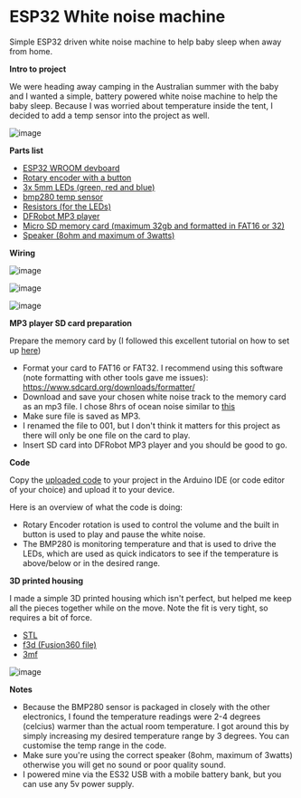 # ESP32 White noise machine
Simple ESP32 driven white noise machine to help baby sleep when away from home.

**Intro to project**

We were heading away camping in the Australian summer with the baby and I wanted a simple, battery powered white noise machine to help the baby sleep. Because I was worried about temperature inside the tent, I decided to add a temp sensor into the project as well.

![image](https://github.com/user-attachments/assets/498ef477-12e9-4799-b93f-66b66cef8f54)



**Parts list**
- [ESP32 WROOM devboard](https://www.aliexpress.com/item/1005008427958890.html?spm=a2g0o.productlist.main.1.fd221b32Ig66b0&algo_pvid=a2ca480d-d001-477d-af44-edd0bf3fee12&algo_exp_id=a2ca480d-d001-477d-af44-edd0bf3fee12-0&pdp_ext_f=%7B%22order%22%3A%223%22%2C%22eval%22%3A%221%22%7D&pdp_npi=4%40dis%21AUD%217.60%217.60%21%21%2133.94%2133.94%21%402101ef5e17384677574237827e808e%2112000045043969453%21sea%21AU%213925550392%21X&curPageLogUid=OUA6nqrHuLq2&utparam-url=scene%3Asearch%7Cquery_from%3A) 
- [Rotary encoder with a button](https://www.aliexpress.com/item/1005005983134515.html?spm=a2g0o.productlist.main.2.29da493cIxTNrw&algo_pvid=22d5c367-740b-40a6-a480-146590cd85ec&algo_exp_id=22d5c367-740b-40a6-a480-146590cd85ec-1&pdp_ext_f=%7B%22order%22%3A%222127%22%2C%22eval%22%3A%221%22%7D&pdp_npi=4%40dis%21AUD%212.37%212.37%21%21%211.45%211.45%21%40210318c317384677941561605ef828%2112000035172713581%21sea%21AU%213925550392%21X&curPageLogUid=t6GK6qOg0d3x&utparam-url=scene%3Asearch%7Cquery_from%3A)
- [3x 5mm LEDs (green, red and blue)](https://www.aliexpress.com/item/1005006898362384.html?spm=a2g0o.productlist.main.31.5325SgVXSgVXZO&algo_pvid=e7ca4462-f919-4cbe-b85e-2308339913fa&algo_exp_id=e7ca4462-f919-4cbe-b85e-2308339913fa-30&pdp_ext_f=%7B%22order%22%3A%221037%22%2C%22eval%22%3A%221%22%7D&pdp_npi=4%40dis%21AUD%213.22%211.80%21%21%2114.39%218.06%21%402103244817384679902276227e2332%2112000038654877159%21sea%21AU%213925550392%21X&curPageLogUid=AN6GOkI8X09c&utparam-url=scene%3Asearch%7Cquery_from%3A)
- [bmp280 temp sensor](https://www.aliexpress.com/item/1005006330566170.html?spm=a2g0o.productlist.main.6.1ac864091DuBCP&algo_pvid=1fa82dbf-fbd0-45f3-82b9-c4c7da380617&algo_exp_id=1fa82dbf-fbd0-45f3-82b9-c4c7da380617-5&pdp_ext_f=%7B%22order%22%3A%221217%22%2C%22eval%22%3A%221%22%7D&pdp_npi=4%40dis%21AUD%212.53%211.62%21%21%2111.31%217.24%21%402103146c17384680248138590eb590%2112000036785983125%21sea%21AU%213925550392%21X&curPageLogUid=1iHpXsZcSdjF&utparam-url=scene%3Asearch%7Cquery_from%3A)
- [Resistors (for the LEDs)](https://www.aliexpress.com/item/1005004933865451.html?spm=a2g0o.productlist.main.10.341d68e45Dle1H&algo_pvid=50a16363-f3cc-4b25-a1a5-33a8f7a1e0ed&algo_exp_id=50a16363-f3cc-4b25-a1a5-33a8f7a1e0ed-9&pdp_ext_f=%7B%22order%22%3A%224419%22%2C%22eval%22%3A%221%22%7D&pdp_npi=4%40dis%21AUD%213.99%213.99%21%21%212.44%212.44%21%40210312d517384680766247696efd60%2112000031069410692%21sea%21AU%213925550392%21X&curPageLogUid=GKIU0yKuGIT3&utparam-url=scene%3Asearch%7Cquery_from%3A)
- [DFRobot MP3 player](https://www.aliexpress.com/item/4000379417594.html?spm=a2g0o.productlist.main.3.1a0f3fb9oawSXI&algo_pvid=3873160c-0bda-4b11-846d-5c59c0efacaf&algo_exp_id=3873160c-0bda-4b11-846d-5c59c0efacaf-2&pdp_ext_f=%7B%22order%22%3A%2213%22%2C%22eval%22%3A%221%22%7D&pdp_npi=4%40dis%21AUD%212.56%212.56%21%21%211.57%211.57%21%40210312d517384682090628289efd64%2110000001548721847%21sea%21AU%213925550392%21X&curPageLogUid=wfhLtlDhNwVi&utparam-url=scene%3Asearch%7Cquery_from%3A)
- [Micro SD memory card (maximum 32gb and formatted in FAT16 or 32)](https://www.aliexpress.com/item/1005001617961938.html?spm=a2g0o.productlist.main.1.1af9744cZ7T6vv&algo_pvid=1b90b6cc-4428-49d9-a4ac-726111b5ba07&algo_exp_id=1b90b6cc-4428-49d9-a4ac-726111b5ba07-0&pdp_ext_f=%7B%22order%22%3A%2246800%22%2C%22eval%22%3A%221%22%7D&pdp_npi=4%40dis%21AUD%212.94%212.74%21%21%211.80%211.68%21%40210318ec17384682877414872ed773%2112000016836623832%21sea%21AU%213925550392%21X&curPageLogUid=wPowyr4PxF42&utparam-url=scene%3Asearch%7Cquery_from%3A)
- [Speaker (8ohm and maximum of 3watts)](https://www.aliexpress.com/item/1005005699690954.html?spm=a2g0o.productlist.main.1.611942a6m3XDck&algo_pvid=8d361de6-b0a2-4687-a52c-8d4076e49356&algo_exp_id=8d361de6-b0a2-4687-a52c-8d4076e49356-0&pdp_ext_f=%7B%22order%22%3A%22829%22%2C%22eval%22%3A%221%22%7D&pdp_npi=4%40dis%21AUD%213.62%213.50%21%21%2116.17%2115.63%21%402103247917384687330893533ef6b9%2112000037280087063%21sea%21AU%213925550392%21X&curPageLogUid=NHYBxAZHBK3N&utparam-url=scene%3Asearch%7Cquery_from%3A)


**Wiring**

![image](https://github.com/user-attachments/assets/7249f00d-806b-46a9-8d6b-6dacac8ceda4)

![image](https://github.com/user-attachments/assets/981d5c43-0610-4b48-9458-8f3de60cc81c)

![image](https://github.com/user-attachments/assets/058f237d-6e55-455b-a09b-b5d968c4d5c9)


**MP3 player SD card preparation**

Prepare the memory card by (I followed this excellent tutorial on how to set up [here](https://www.youtube.com/watch?v=PBdqgHj_AkU&ab_channel=TheLastOutpostWorkshop))
- Format your card to FAT16 or FAT32. I recommend using this software (note formatting with other tools gave me issues): https://www.sdcard.org/downloads/formatter/
- Download and save your chosen white noise track to the memory card as an mp3 file. I chose 8hrs of ocean noise similar to [this](https://www.google.com/search?q=youtube+ocean+sound&sca_esv=a13f7662f8372041&rlz=1C1ONGR_enAU1124AU1124&sxsrf=AHTn8zqV5kF7iA25TfvPhFm3s_ADhq2Zkw%3A1738469728900&ei=YPGeZ_HSNo7l2roPhpGL0Ao&ved=0ahUKEwjxgpO1kKSLAxWOslYBHYbIAqoQ4dUDCBA&uact=5&oq=youtube+ocean+sound&gs_lp=Egxnd3Mtd2l6LXNlcnAiE3lvdXR1YmUgb2NlYW4gc291bmQyBBAjGCcyChAjGIAEGCcYigUyChAAGIAEGBQYhwIyBRAAGIAEMgUQABiABDIFEAAYgAQyBRAAGIAEMgUQABiABDIFEAAYgAQyBRAAGIAESKQCUABY7gFwAHgBkAEAmAHGAaABxgGqAQMwLjG4AQPIAQD4AQGYAgGgAtYBmAMAkgcDMi0xoAeNCA&sclient=gws-wiz-serp#fpstate=ive&vld=cid:0fe4658b,vid:vPhg6sc1Mk4,st:0)
- Make sure file is saved as MP3.
- I renamed the file to 001, but I don't think it matters for this project as there will only be one file on the card to play.
- Insert SD card into DFRobot MP3 player and you should be good to go.

**Code**

Copy the [uploaded code](https://github.com/amsirianni/White-noise-machine/blob/main/code) to your project in the Arduino IDE (or code editor of your choice) and upload it to your device.

Here is an overview of what the code is doing:
- Rotary Encoder rotation is used to control the volume and the built in button is used to play and pause the white noise.
- The BMP280 is monitoring temperature and that is used to drive the LEDs, which are used as quick indicators to see if the temperature is above/below or in the desired range.

**3D printed housing**

I made a simple 3D printed housing which isn't perfect, but helped me keep all the pieces together while on the move. Note the fit is very tight, so requires a bit of force.
- [STL](https://github.com/amsirianni/White-noise-machine/blob/main/esp32%20white%20noise%20machine%20case%20v1.stl)
- [f3d (Fusion360 file)](https://github.com/amsirianni/White-noise-machine/blob/main/esp32%20white%20noise%20machine%20case%20v1.f3d)
- [3mf](https://github.com/amsirianni/White-noise-machine/blob/main/esp32%20white%20noise%20machine%20case%20v1.3mf)

![image](https://github.com/user-attachments/assets/bca7816c-e479-40c7-930c-545575266b8c)


**Notes**
- Because the BMP280 sensor is packaged in closely with the other electronics, I found the temperature readings were 2-4 degrees (celcius) warmer than the actual room temperature. I got around this by simply increasing my desired temperature range by 3 degrees. You can customise the temp range in the code.
- Make sure you're using the correct speaker (8ohm, maximum of 3watts) otherwise you will get no sound or poor quality sound.
- I powered mine via the ES32 USB with a mobile battery bank, but you can use any 5v power supply.
